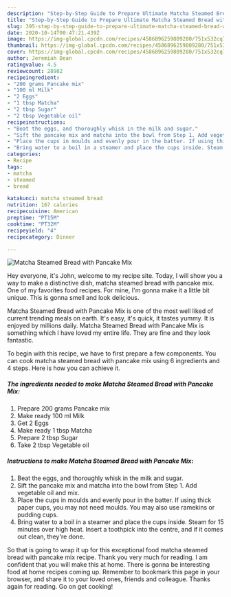 ```yaml
---
description: "Step-by-Step Guide to Prepare Ultimate Matcha Steamed Bread with Pancake Mix"
title: "Step-by-Step Guide to Prepare Ultimate Matcha Steamed Bread with Pancake Mix"
slug: 395-step-by-step-guide-to-prepare-ultimate-matcha-steamed-bread-with-pancake-mix
date: 2020-10-14T00:47:21.439Z
image: https://img-global.cpcdn.com/recipes/4586896259809280/751x532cq70/matcha-steamed-bread-with-pancake-mix-recipe-main-photo.jpg
thumbnail: https://img-global.cpcdn.com/recipes/4586896259809280/751x532cq70/matcha-steamed-bread-with-pancake-mix-recipe-main-photo.jpg
cover: https://img-global.cpcdn.com/recipes/4586896259809280/751x532cq70/matcha-steamed-bread-with-pancake-mix-recipe-main-photo.jpg
author: Jeremiah Dean
ratingvalue: 4.5
reviewcount: 28982
recipeingredient:
- "200 grams Pancake mix"
- "100 ml Milk"
- "2 Eggs"
- "1 tbsp Matcha"
- "2 tbsp Sugar"
- "2 tbsp Vegetable oil"
recipeinstructions:
- "Beat the eggs, and thoroughly whisk in the milk and sugar."
- "Sift the pancake mix and matcha into the bowl from Step 1. Add vegetable oil and mix."
- "Place the cups in moulds and evenly pour in the batter. If using thick paper cups, you may not need moulds. You may also use ramekins or pudding cups."
- "Bring water to a boil in a steamer and place the cups inside. Steam for 15 minutes over high heat. Insert a toothpick into the centre, and if it comes out clean, they&#39;re done."
categories:
- Recipe
tags:
- matcha
- steamed
- bread

katakunci: matcha steamed bread 
nutrition: 167 calories
recipecuisine: American
preptime: "PT15M"
cooktime: "PT32M"
recipeyield: "4"
recipecategory: Dinner

---
```



![Matcha Steamed Bread with Pancake Mix](https://img-global.cpcdn.com/recipes/4586896259809280/751x532cq70/matcha-steamed-bread-with-pancake-mix-recipe-main-photo.jpg)

Hey everyone, it's John, welcome to my recipe site. Today, I will show you a way to make a distinctive dish, matcha steamed bread with pancake mix. One of my favorites food recipes. For mine, I'm gonna make it a little bit unique. This is gonna smell and look delicious.



Matcha Steamed Bread with Pancake Mix is one of the most well liked of current trending meals on earth. It's easy, it's quick, it tastes yummy. It is enjoyed by millions daily. Matcha Steamed Bread with Pancake Mix is something which I have loved my entire life. They are fine and they look fantastic.


To begin with this recipe, we have to first prepare a few components. You can cook matcha steamed bread with pancake mix using 6 ingredients and 4 steps. Here is how you can achieve it.

<!--inarticleads1-->

##### The ingredients needed to make Matcha Steamed Bread with Pancake Mix:

1. Prepare 200 grams Pancake mix
1. Make ready 100 ml Milk
1. Get 2 Eggs
1. Make ready 1 tbsp Matcha
1. Prepare 2 tbsp Sugar
1. Take 2 tbsp Vegetable oil




<!--inarticleads2-->

##### Instructions to make Matcha Steamed Bread with Pancake Mix:

1. Beat the eggs, and thoroughly whisk in the milk and sugar.
1. Sift the pancake mix and matcha into the bowl from Step 1. Add vegetable oil and mix.
1. Place the cups in moulds and evenly pour in the batter. If using thick paper cups, you may not need moulds. You may also use ramekins or pudding cups.
1. Bring water to a boil in a steamer and place the cups inside. Steam for 15 minutes over high heat. Insert a toothpick into the centre, and if it comes out clean, they&#39;re done.




So that is going to wrap it up for this exceptional food matcha steamed bread with pancake mix recipe. Thank you very much for reading. I am confident that you will make this at home. There is gonna be interesting food at home recipes coming up. Remember to bookmark this page in your browser, and share it to your loved ones, friends and colleague. Thanks again for reading. Go on get cooking!

